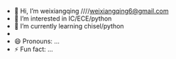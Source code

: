 - 👋 Hi, I’m weixiangqing  ////weixiangqing6@gmail.com
- 👀 I’m interested in IC/ECE/python
- 🌱 I’m currently learning chisel/python
-     
- 😄 Pronouns: ...
- ⚡ Fun fact: ...

<!---
wxq96/wxq96 is a ✨ special ✨ repository because its `README.md` (this file) appears on your GitHub profile.
You can click the Preview link to take a look at your changes.
--->
